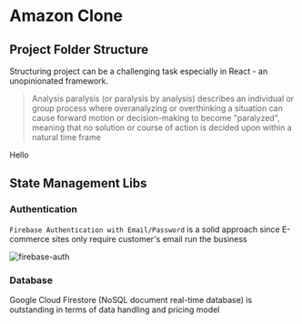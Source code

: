 # Amazon Clone

## Project Folder Structure
Structuring project can be a challenging task especially in React - an unopinionated framework.

> Analysis paralysis (or paralysis by analysis) describes an individual or group process where overanalyzing or overthinking a situation can cause forward motion or decision-making to become "paralyzed", meaning that no solution or course of action is decided upon within a natural time frame

Hello
## State Management Libs

### Authentication
`Firebase Authentication with Email/Password` is a solid approach since E-commerce sites only require customer's email run the business

![firebase-auth](https://user-images.githubusercontent.com/7408505/199111368-14ac3ada-7302-4daa-ad91-2a3fcadc19eb.png)

### Database
Google Cloud Firestore (NoSQL document real-time database) is outstanding in terms of data handling and pricing model
